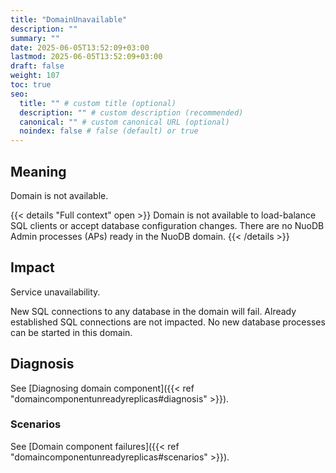 ```yaml
---
title: "DomainUnavailable"
description: ""
summary: ""
date: 2025-06-05T13:52:09+03:00
lastmod: 2025-06-05T13:52:09+03:00
draft: false
weight: 107
toc: true
seo:
  title: "" # custom title (optional)
  description: "" # custom description (recommended)
  canonical: "" # custom canonical URL (optional)
  noindex: false # false (default) or true
---
```


## Meaning

Domain is not available.

{{< details "Full context" open >}}
Domain is not available to load-balance SQL clients or accept database configuration changes.
There are no NuoDB Admin processes (APs) ready in the NuoDB domain.
{{< /details >}}

## Impact

Service unavailability.

New SQL connections to any database in the domain will fail.
Already established SQL connections are not impacted.
No new database processes can be started in this domain.

## Diagnosis

See [Diagnosing domain component]({{< ref "domaincomponentunreadyreplicas#diagnosis" >}}).

### Scenarios

See [Domain component failures]({{< ref "domaincomponentunreadyreplicas#scenarios" >}}).
